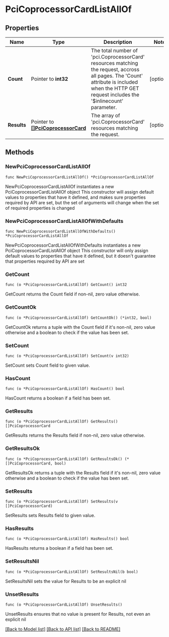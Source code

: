 # PciCoprocessorCardListAllOf

## Properties

Name | Type | Description | Notes
------------ | ------------- | ------------- | -------------
**Count** | Pointer to **int32** | The total number of &#39;pci.CoprocessorCard&#39; resources matching the request, accross all pages. The &#39;Count&#39; attribute is included when the HTTP GET request includes the &#39;$inlinecount&#39; parameter. | [optional] 
**Results** | Pointer to [**[]PciCoprocessorCard**](pci.CoprocessorCard.md) | The array of &#39;pci.CoprocessorCard&#39; resources matching the request. | [optional] 

## Methods

### NewPciCoprocessorCardListAllOf

`func NewPciCoprocessorCardListAllOf() *PciCoprocessorCardListAllOf`

NewPciCoprocessorCardListAllOf instantiates a new PciCoprocessorCardListAllOf object
This constructor will assign default values to properties that have it defined,
and makes sure properties required by API are set, but the set of arguments
will change when the set of required properties is changed

### NewPciCoprocessorCardListAllOfWithDefaults

`func NewPciCoprocessorCardListAllOfWithDefaults() *PciCoprocessorCardListAllOf`

NewPciCoprocessorCardListAllOfWithDefaults instantiates a new PciCoprocessorCardListAllOf object
This constructor will only assign default values to properties that have it defined,
but it doesn't guarantee that properties required by API are set

### GetCount

`func (o *PciCoprocessorCardListAllOf) GetCount() int32`

GetCount returns the Count field if non-nil, zero value otherwise.

### GetCountOk

`func (o *PciCoprocessorCardListAllOf) GetCountOk() (*int32, bool)`

GetCountOk returns a tuple with the Count field if it's non-nil, zero value otherwise
and a boolean to check if the value has been set.

### SetCount

`func (o *PciCoprocessorCardListAllOf) SetCount(v int32)`

SetCount sets Count field to given value.

### HasCount

`func (o *PciCoprocessorCardListAllOf) HasCount() bool`

HasCount returns a boolean if a field has been set.

### GetResults

`func (o *PciCoprocessorCardListAllOf) GetResults() []PciCoprocessorCard`

GetResults returns the Results field if non-nil, zero value otherwise.

### GetResultsOk

`func (o *PciCoprocessorCardListAllOf) GetResultsOk() (*[]PciCoprocessorCard, bool)`

GetResultsOk returns a tuple with the Results field if it's non-nil, zero value otherwise
and a boolean to check if the value has been set.

### SetResults

`func (o *PciCoprocessorCardListAllOf) SetResults(v []PciCoprocessorCard)`

SetResults sets Results field to given value.

### HasResults

`func (o *PciCoprocessorCardListAllOf) HasResults() bool`

HasResults returns a boolean if a field has been set.

### SetResultsNil

`func (o *PciCoprocessorCardListAllOf) SetResultsNil(b bool)`

 SetResultsNil sets the value for Results to be an explicit nil

### UnsetResults
`func (o *PciCoprocessorCardListAllOf) UnsetResults()`

UnsetResults ensures that no value is present for Results, not even an explicit nil

[[Back to Model list]](../README.md#documentation-for-models) [[Back to API list]](../README.md#documentation-for-api-endpoints) [[Back to README]](../README.md)


